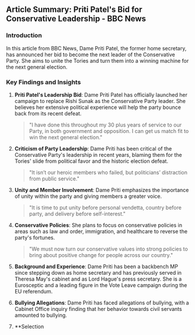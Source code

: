  ## Article Summary: Priti Patel's Bid for Conservative Leadership - BBC News

### Introduction

In this article from BBC News, Dame Priti Patel, the former home secretary, has announced her bid to become the next leader of the Conservative Party. She aims to unite the Tories and turn them into a winning machine for the next general election.

### Key Findings and Insights

1. **Priti Patel's Leadership Bid**: Dame Priti Patel has officially launched her campaign to replace Rishi Sunak as the Conservative Party leader. She believes her extensive political experience will help the party bounce back from its recent defeat.

   > "I have done this throughout my 30 plus years of service to our Party, in both government and opposition. I can get us match fit to win the next general election."

2. **Criticism of Party Leadership**: Dame Priti has been critical of the Conservative Party's leadership in recent years, blaming them for the Tories' slide from political favor and the historic election defeat.

   > "It isn’t our heroic members who failed, but politicians’ distraction from public service."

3. **Unity and Member Involvement**: Dame Priti emphasizes the importance of unity within the party and giving members a greater voice.

   > "It is time to put unity before personal vendetta, country before party, and delivery before self-interest."

4. **Conservative Policies**: She plans to focus on conservative policies in areas such as law and order, immigration, and healthcare to reverse the party's fortunes.

   > "We must now turn our conservative values into strong policies to bring about positive change for people across our country."

5. **Background and Experience**: Dame Priti has been a backbench MP since stepping down as home secretary and has previously served in Theresa May's cabinet and as Lord Hague's press secretary. She is a Eurosceptic and a leading figure in the Vote Leave campaign during the EU referendum.

6. **Bullying Allegations**: Dame Priti has faced allegations of bullying, with a Cabinet Office inquiry finding that her behavior towards civil servants amounted to bullying.

7. **Selection